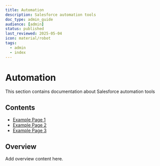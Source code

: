 ```yaml
---
title: Automation
description: Salesforce automation tools
doc_type: admin_guide
audience: [admin]
status: published
last_reviewed: 2025-05-04
icon: material/robot
tags:
  - admin
  - index
---
```


# Automation

This section contains documentation about Salesforce automation tools

## Contents

- [Example Page 1](#)
- [Example Page 2](#)
- [Example Page 3](#)

## Overview

Add overview content here.
